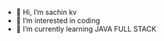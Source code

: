 <div class="container">
  <div class="row">
    <div class ="col col-12 col-sm-12 col-md-12.col-lg-12 col-xl-12 col-xxl-12>
      <img src="https://encrypted-tbn0.gstatic.com/images?q=tbn:ANd9GcQSUvs8JOqruUV5Gcsr4PZDVDUK9SX3GYZVATNQhzaJbDi6SF-SqqYcDrVbG3z9MfeJ_kk&usqp=CAU">
</div></div></div>

- 👋 Hi, I’m sachin kv
- 👀 I’m interested in coding
- 🌱 I’m currently learning JAVA FULL STACK


<!---
sachinkv1011/sachinkv1011 is a ✨ special ✨ repository because its `README.md` (this file) appears on your GitHub profile.
You can click the Preview link to take a look at your changes.
--->
